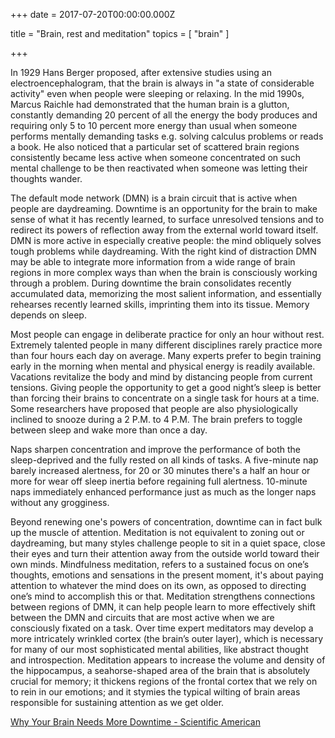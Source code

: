 
+++
date = 2017-07-20T00:00:00.000Z


title = "Brain, rest and meditation"
topics = [ "brain" ]

+++

In 1929 Hans Berger proposed, after extensive studies using an electroencephalogram, that the brain is always in "a state of considerable activity" even when people were sleeping or relaxing. In the mid 1990s, Marcus Raichle had demonstrated that the human brain is a glutton, constantly demanding 20 percent of all the energy the body produces and requiring only 5 to 10 percent more energy than usual when someone performs mentally demanding tasks e.g. solving calculus problems or reads a book. He also noticed that a particular set of scattered brain regions consistently became less active when someone concentrated on such mental challenge to be then reactivated when someone was letting their thoughts wander.

The default mode network (DMN) is a brain circuit that is active when people are daydreaming. Downtime is an opportunity for the brain to make sense of what it has recently learned, to surface unresolved tensions and to redirect its powers of reflection away from the external world toward itself. DMN is more active in especially creative people: the mind obliquely solves tough problems while daydreaming. With the right kind of distraction DMN may be able to integrate more information from a wide range of brain regions in more complex ways than when the brain is consciously working through a problem. During downtime the brain consolidates recently accumulated data, memorizing the most salient information, and essentially rehearses recently learned skills, imprinting them into its tissue. Memory depends on sleep.

Most people can engage in deliberate practice for only an hour without rest. Extremely talented people in many different disciplines rarely practice more than four hours each day on average. Many experts prefer to begin training early in the morning when mental and physical energy is readily available. Vacations revitalize the body and mind by distancing people from current tensions. Giving people the opportunity to get a good night’s sleep is better than forcing their brains to concentrate on a single task for hours at a time. Some researchers have proposed that people are also physiologically inclined to snooze during a 2 P.M. to 4 P.M. The brain prefers to toggle between sleep and wake more than once a day.

Naps sharpen concentration and improve the performance of both the sleep-deprived and the fully rested on all kinds of tasks. A five-minute nap barely increased alertness, for 20 or 30 minutes there's a half an hour or more for wear off sleep inertia before regaining full alertness. 10-minute naps immediately enhanced performance just as much as the longer naps without any grogginess.

Beyond renewing one's powers of concentration, downtime can in fact bulk up the muscle of attention. Meditation is not equivalent to zoning out or daydreaming,  but many styles challenge people to sit in a quiet space, close their eyes and turn their attention away from the outside world toward their own minds. Mindfulness meditation, refers to a sustained focus on one’s thoughts, emotions and sensations in the present moment, it's about paying attention to whatever the mind does on its own, as opposed to directing one’s mind to accomplish this or that. Meditation strengthens connections between regions of DMN, it can help people learn to more effectively shift between the DMN and circuits that are most active when we are consciously fixated on a task. Over time expert meditators may develop a more intricately wrinkled cortex (the brain’s outer layer), which is necessary for many of our most sophisticated mental abilities, like abstract thought and introspection. Meditation appears to increase the volume and density of the hippocampus, a seahorse-shaped area of the brain that is absolutely crucial for memory; it thickens regions of the frontal cortex that we rely on to rein in our emotions; and it stymies the typical wilting of brain areas responsible for sustaining attention as we get older.

[Why Your Brain Needs More Downtime - Scientific American](https://www.scientificamerican.com/article/mental-downtime/)
